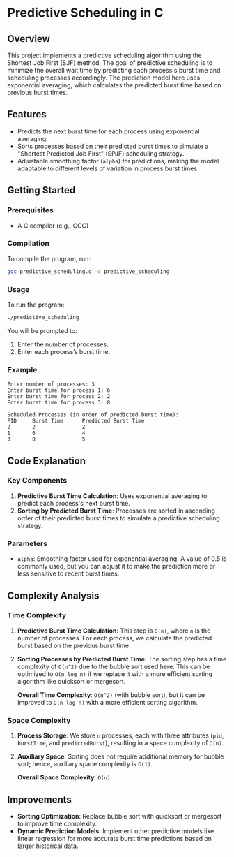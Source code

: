 

# Predictive Scheduling in C

## Overview

This project implements a predictive scheduling algorithm using the Shortest Job First (SJF) method. The goal of predictive scheduling is to minimize the overall wait time by predicting each process's burst time and scheduling processes accordingly. The prediction model here uses exponential averaging, which calculates the predicted burst time based on previous burst times.

## Features

- Predicts the next burst time for each process using exponential averaging.
- Sorts processes based on their predicted burst times to simulate a "Shortest Predicted Job First" (SPJF) scheduling strategy.
- Adjustable smoothing factor (`alpha`) for predictions, making the model adaptable to different levels of variation in process burst times.

## Getting Started

### Prerequisites
- A C compiler (e.g., GCC)

### Compilation
To compile the program, run:
```bash
gcc predictive_scheduling.c -o predictive_scheduling
```

### Usage
To run the program:
```bash
./predictive_scheduling
```

You will be prompted to:
1. Enter the number of processes.
2. Enter each process’s burst time.

### Example
```
Enter number of processes: 3
Enter burst time for process 1: 6
Enter burst time for process 2: 2
Enter burst time for process 3: 8

Scheduled Processes (in order of predicted burst time):
PID     Burst Time      Predicted Burst Time
2       2               2
1       6               4
3       8               5
```

## Code Explanation

### Key Components

1. **Predictive Burst Time Calculation**: Uses exponential averaging to predict each process's next burst time.
2. **Sorting by Predicted Burst Time**: Processes are sorted in ascending order of their predicted burst times to simulate a predictive scheduling strategy.

### Parameters

- `alpha`: Smoothing factor used for exponential averaging. A value of 0.5 is commonly used, but you can adjust it to make the prediction more or less sensitive to recent burst times.

## Complexity Analysis

### Time Complexity

1. **Predictive Burst Time Calculation**: This step is `O(n)`, where `n` is the number of processes. For each process, we calculate the predicted burst based on the previous burst time.
   
2. **Sorting Processes by Predicted Burst Time**: The sorting step has a time complexity of `O(n^2)` due to the bubble sort used here. This can be optimized to `O(n log n)` if we replace it with a more efficient sorting algorithm like quicksort or mergesort.

   **Overall Time Complexity**: `O(n^2)` (with bubble sort), but it can be improved to `O(n log n)` with a more efficient sorting algorithm.

### Space Complexity

1. **Process Storage**: We store `n` processes, each with three attributes (`pid`, `burstTime`, and `predictedBurst`), resulting in a space complexity of `O(n)`.

2. **Auxiliary Space**: Sorting does not require additional memory for bubble sort; hence, auxiliary space complexity is `O(1)`.

   **Overall Space Complexity**: `O(n)`

## Improvements

- **Sorting Optimization**: Replace bubble sort with quicksort or mergesort to improve time complexity.
- **Dynamic Prediction Models**: Implement other predictive models like linear regression for more accurate burst time predictions based on larger historical data.



